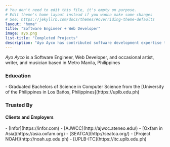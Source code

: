 ```yaml
---
# You don't need to edit this file, it's empty on purpose.
# Edit theme's home layout instead if you wanna make some changes
# See: https://jekyllrb.com/docs/themes/#overriding-theme-defaults
layout: "home"
title: "Software Engineer + Web Developer"
image: ayo.png
list-title: "Completed Projects"
description: "Ayo Ayco has contributed software development expertise to UPLB, DOST, Infor, and various government-funded projects such as University of the Philippines’ National Operational Assessment of Hazards and Ateneo’s Cloud-Based Intelligent Total Analysis System."
---
```


<div id="main-jumbotron">
    <p id="profile"><em>Ayo Ayco</em> is a Software Engineer, Web Developer, and occasional artist, writer, and musician based in Metro Manila, Philippines</p>
</div>

<h3 class="section-title">Education</h3>
- Graduated Bachelors of Science in Computer Science from the [University of the Philippines in Los Ba&ntilde;os, Philippines](https://uplb.edu.ph)

<h3 class="section-title">Trusted By</h3>
<h4 class="section-subtitle">Clients and Employers</h4>
- [Infor](https://infor.com)
- [AJWCC](http://ajwcc.ateneo.edu/)
- [Oxfam in Asia](https://asia.oxfam.org)
- [SEATCA](http://seatca.org/)
- [Project NOAH](http://noah.up.edu.ph)
- [UPLB-ITC](https://itc.uplb.edu.ph)

